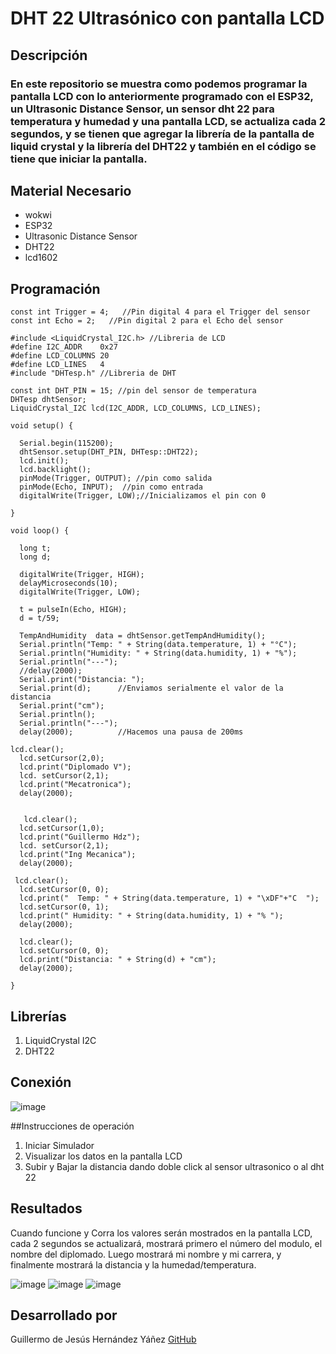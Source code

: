# DHT 22 Ultrasónico con pantalla LCD
## Descripción
### En este repositorio se muestra como  podemos programar la pantalla LCD con lo anteriormente programado con el ESP32, un Ultrasonic Distance Sensor, un sensor dht 22 para temperatura y humedad y una pantalla LCD, se actualiza cada 2 segundos, y se tienen que agregar la librería de la pantalla de liquid crystal y la librería del DHT22 y también en el código se tiene que iniciar la pantalla. 
## Material Necesario
- wokwi
- ESP32
- Ultrasonic Distance Sensor
- DHT22
- lcd1602
## Programación
```
const int Trigger = 4;   //Pin digital 4 para el Trigger del sensor
const int Echo = 2;   //Pin digital 2 para el Echo del sensor

#include <LiquidCrystal_I2C.h> //Libreria de LCD
#define I2C_ADDR    0x27
#define LCD_COLUMNS 20
#define LCD_LINES   4
#include "DHTesp.h" //Libreria de DHT

const int DHT_PIN = 15; //pin del sensor de temperatura
DHTesp dhtSensor;
LiquidCrystal_I2C lcd(I2C_ADDR, LCD_COLUMNS, LCD_LINES);

void setup() {

  Serial.begin(115200);
  dhtSensor.setup(DHT_PIN, DHTesp::DHT22);
  lcd.init();
  lcd.backlight();
  pinMode(Trigger, OUTPUT); //pin como salida
  pinMode(Echo, INPUT);  //pin como entrada
  digitalWrite(Trigger, LOW);//Inicializamos el pin con 0

}

void loop() {

  long t; 
  long d; 

  digitalWrite(Trigger, HIGH);
  delayMicroseconds(10);          
  digitalWrite(Trigger, LOW);
  
  t = pulseIn(Echo, HIGH); 
  d = t/59;            
 
  TempAndHumidity  data = dhtSensor.getTempAndHumidity();
  Serial.println("Temp: " + String(data.temperature, 1) + "°C");
  Serial.println("Humidity: " + String(data.humidity, 1) + "%");
  Serial.println("---");
  //delay(2000); 
  Serial.print("Distancia: ");
  Serial.print(d);      //Enviamos serialmente el valor de la distancia
  Serial.print("cm");
  Serial.println();
  Serial.println("---");
  delay(2000);          //Hacemos una pausa de 200ms

lcd.clear();
  lcd.setCursor(2,0);
  lcd.print("Diplomado V");
  lcd. setCursor(2,1);
  lcd.print("Mecatronica");
  delay(2000);
  

   lcd.clear();
  lcd.setCursor(1,0);
  lcd.print("Guillermo Hdz");
  lcd. setCursor(2,1);
  lcd.print("Ing Mecanica");
  delay(2000);

 lcd.clear(); 
  lcd.setCursor(0, 0);
  lcd.print("  Temp: " + String(data.temperature, 1) + "\xDF"+"C  ");
  lcd.setCursor(0, 1);
  lcd.print(" Humidity: " + String(data.humidity, 1) + "% ");
  delay(2000);

  lcd.clear();
  lcd.setCursor(0, 0);
  lcd.print("Distancia: " + String(d) + "cm");
  delay(2000);

}
 ```
## Librerías

1. LiquidCrystal I2C
2. DHT22

## Conexión

![image](https://github.com/user-attachments/assets/8b07572b-754d-4e2b-915e-e9ab2889dd8f)



##Instrucciones de operación 

1. Iniciar Simulador
2. Visualizar los datos en la pantalla LCD
3. Subir y Bajar la distancia dando doble click al sensor ultrasonico o al dht 22 

## Resultados

Cuando funcione y Corra los valores serán mostrados en la pantalla LCD, cada 2 segundos se actualizará, mostrará primero el número del modulo, el nombre del diplomado. Luego mostrará mi nombre y mi carrera, y finalmente mostrará la distancia y la humedad/temperatura.

![image](https://github.com/user-attachments/assets/57210466-ecc9-4ceb-98ff-6e9e901a34e1)
![image](https://github.com/user-attachments/assets/0a48703c-a429-4d08-9c80-ddf4761be812)
![image](https://github.com/user-attachments/assets/6c4b8f89-892a-4be4-8d8f-0159146c56a4)

## Desarrollado por

Guillermo de Jesús Hernández Yáñez
[GitHub](https://github.com/inward182)
